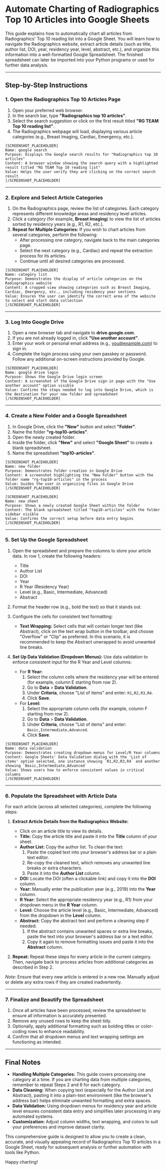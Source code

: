 # Automate Charting of Radiographics Top 10 Articles into Google Sheets

This guide explains how to automatically chart all articles from Radiographics' Top 10 reading list into a Google Sheet. You will learn how to navigate the Radiographics website, extract article details (such as title, author list, DOI, year, residency year, level, abstract, etc.), and organize this information into a well-formatted Google Spreadsheet. The finished spreadsheet can later be imported into your Python programs or used for further data analysis.

---

## Step-by-Step Instructions

### 1. Open the Radiographics Top 10 Articles Page

1. Open your preferred web browser.
2. In the search bar, type **"Radiographics top 10 articles"**.
3. Select the search suggestion or click on the first result titled **"RG TEAM Top 10 reading list"**.
4. The Radiographics webpage will load, displaying various article categories (e.g., Breast Imaging, Cardiac, Emergency, etc.).

```
[SCREENSHOT_PLACEHOLDER]
Name: google search
Purpose: Displays the Google search results for "Radiographics top 10 articles"
Content: A browser window showing the search query with a highlighted result titled "RG TEAM Top 10 reading list"
Value: Helps the user verify they are clicking on the correct search result
[/SCREENSHOT_PLACEHOLDER]
```

---

### 2. Explore and Select Article Categories

1. On the Radiographics page, review the list of categories. Each category represents different knowledge areas and residency level articles.
2. Click a category (for example, **Breast Imaging**) to view the list of articles sorted by residency years (e.g., R1, R2, etc.).
3. **Repeat for Multiple Categories:** If you wish to chart articles from several categories, perform the following:
   - After processing one category, navigate back to the main categories page.
   - Select the next category (e.g., Cardiac) and repeat the extraction process for its articles.
   - Continue until all desired categories are processed.

```
[SCREENSHOT_PLACEHOLDER]
Name: category list
Purpose: Demonstrates the display of article categories on the Radiographics website
Content: A cropped view showing categories such as Breast Imaging, Cardiac, Emergency, etc., including residency year sections
Value: Ensures the user can identify the correct area of the website to select and start data collection
[/SCREENSHOT_PLACEHOLDER]
```

---

### 3. Log Into Google Drive

1. Open a new browser tab and navigate to **drive.google.com**.
2. If you are not already logged in, click **"Use another account"**.
3. Enter your work or personal email address (e.g., you@example.com) to sign in.
4. Complete the login process using your own passkey or password. Follow any additional on-screen instructions provided by Google.

```
[SCREENSHOT_PLACEHOLDER]
Name: google drive login
Purpose: Shows the Google Drive login screen
Content: A screenshot of the Google Drive sign-in page with the "Use another account" option visible
Value: Confirms the steps needed to log into Google Drive, which is the destination for your new folder and spreadsheet
[/SCREENSHOT_PLACEHOLDER]
```

---

### 4. Create a New Folder and a Google Spreadsheet

1. In Google Drive, click the **"New"** button and select **"Folder"**.
2. Name the folder **"rg-top10-articles"**.
3. Open the newly created folder.
4. Inside the folder, click **"New"** and select **"Google Sheet"** to create a blank spreadsheet.
5. Name the spreadsheet **"top10-articles"**.

```
[SCREENSHOT_PLACEHOLDER]
Name: new folder
Purpose: Demonstrates folder creation in Google Drive
Content: A screenshot highlighting the "New Folder" button with the folder name "rg-top10-articles" in the process
Value: Guides the user in organizing files in Google Drive
[/SCREENSHOT_PLACEHOLDER]
```

```
[SCREENSHOT_PLACEHOLDER]
Name: new sheet
Purpose: Shows a newly created Google Sheet within the folder
Content: The blank spreadsheet titled "top10-articles" with the folder sidebar visible
Value: Confirms the correct setup before data entry begins
[/SCREENSHOT_PLACEHOLDER]
```

---

### 5. Set Up the Google Spreadsheet

1. Open the spreadsheet and prepare the columns to store your article data. In row 1, create the following headers:
   - Title
   - Author List
   - DOI
   - Year
   - R Year (Residency Year)
   - Level (e.g., Basic, Intermediate, Advanced)
   - Abstract

2. Format the header row (e.g., bold the text) so that it stands out.
3. Configure the cells for consistent text formatting:
   - **Text Wrapping:** Select cells that will contain longer text (like Abstract), click on the text wrap button in the toolbar, and choose "Overflow" or "Clip" as preferred. In this scenario, it is recommended to keep the Abstract unwrapped to avoid unwanted line breaks.
4. **Set Up Data Validation (Dropdown Menus):** Use data validation to enforce consistent input for the R Year and Level columns:
   - For **R Year:**
     1. Select the column cells where the residency year will be entered (for example, column E starting from row 2).
     2. Go to **Data** > **Data Validation**.
     3. Under **Criteria**, choose "List of items" and enter: `R1,R2,R3,R4`.
     4. Click **Save**.
   - For **Level:**
     1. Select the appropriate column cells (for example, column F starting from row 2).
     2. Go to **Data** > **Data Validation**.
     3. Under **Criteria**, choose "List of items" and enter: `Basic,Intermediate,Advanced`.
     4. Click **Save**.

```
[SCREENSHOT_PLACEHOLDER]
Name: data validation
Purpose: Demonstrates creating dropdown menus for Level/R Year columns
Content: Google Sheets' Data Validation dialog with the 'List of items' option selected, one instance showing `R1,R2,R3,R4` and another showing `Basic,Intermediate,Advanced`
Value: Shows users how to enforce consistent values in critical columns
[/SCREENSHOT_PLACEHOLDER]
```

---

### 6. Populate the Spreadsheet with Article Data

For each article (across all selected categories), complete the following steps:

1. **Extract Article Details from the Radiographics Website:**
   - Click on an article title to view its details.
   - **Title:** Copy the article title and paste it into the **Title** column of your sheet.
   - **Author List:** Copy the author list. To clean the text:
     1. Paste the copied text into your browser's address bar or a plain text editor.
     2. Re-copy the cleaned text, which removes any unwanted line breaks or extra characters.
     3. Paste it into the **Author List** column.
   - **DOI:** Locate the DOI (often a clickable link) and copy it into the **DOI** column.
   - **Year:** Manually enter the publication year (e.g., 2019) into the **Year** column.
   - **R Year:** Select the appropriate residency year (e.g., R1) from your dropdown menu in the **R Year** column.
   - **Level:** Choose the article level (e.g., Basic, Intermediate, Advanced) from the dropdown in the **Level** column.
   - **Abstract:** Copy the abstract text and perform a cleaning step if needed:
     1. If the abstract contains unwanted spaces or extra line breaks, paste the text into your browser's address bar or a text editor.
     2. Copy it again to remove formatting issues and paste it into the **Abstract** column.

2. **Repeat:** Repeat these steps for every article in the current category. Then, navigate back to process articles from additional categories as described in Step 2.

*Note:* Ensure that every new article is entered in a new row. Manually adjust or delete any extra rows if they are created inadvertently.

---

### 7. Finalize and Beautify the Spreadsheet

1. Once all articles have been processed, review the spreadsheet to ensure all information is accurately presented.
2. Remove any unused rows to keep the sheet tidy.
3. Optionally, apply additional formatting such as bolding titles or color-coding rows to enhance readability.
4. Confirm that all dropdown menus and text wrapping settings are functioning as intended.

---

## Final Notes

- **Handling Multiple Categories:** This guide covers processing one category at a time. If you are charting data from multiple categories, remember to repeat Steps 2 and 6 for each category.
- **Data Cleaning:** When copying text (especially for the Author List and Abstract), pasting it into a plain-text environment (like the browser's address bar) helps eliminate unwanted formatting and extra spaces.
- **Data Validation:** Using dropdown menus for residency year and article level ensures consistent data entry and simplifies later processing in any automated systems.
- **Customization:** Adjust column widths, text wrapping, and colors to suit your preferences and improve dataset clarity.

This comprehensive guide is designed to allow you to create a clean, accurate, and visually appealing record of Radiographics Top 10 articles in a Google Sheet, ready for subsequent analysis or further automation with tools like Python.

Happy charting!